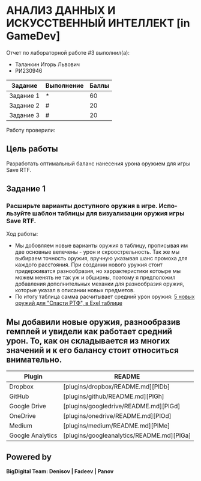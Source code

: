 # АНАЛИЗ ДАННЫХ И ИСКУССТВЕННЫЙ ИНТЕЛЛЕКТ [in GameDev]
Отчет по лабораторной работе #3 выполнил(а):
- Таланкин Игорь Львович
- РИ230946

| Задание | Выполнение | Баллы |
| ------ | ------ | ------ |
| Задание 1 | * | 60 |
| Задание 2 | # | 20 |
| Задание 3 | # | 20 |


Работу проверили:


## Цель работы
Разработать оптимальный баланс нанесения урона оружием для игры Save RTF.

## Задание 1
### Расширьте варианты доступного оружия в игре. Испо-льзуйте шаблон таблицы для визуализации оружия игры Save RTF.
Ход работы:
- Мы добовляем новые варианты оружия в таблицу, прописывая им две основные велечены - урон и скроострельность. Так же мы выбираем точность оружия, вручную указывая шанс промоха для каждого расстояния. При создании нового уружия стоит придерживатся разнообразия, но харрактеристики котоыре мы можем менять не так уж и обширны, поэтому я предположил добавления дополнительных механки для разнообразия оружия, которые указал в описании новых предметов.
-  По итогу таблица самма расчитывает средний урон оружия:
[5 новых оружий для "Спасти РТФ", в Exel таблице](https://github.com/TalankinIgor/AiGamedev/blob/main/Zadanie3_1.xlsx)


## Мы добавили новые оружия, разнообразив гемплей и увидели как работает средний урон. То, как он складывается из многих значений и к его балансу стоит относиться внимательно.


| Plugin | README |
| ------ | ------ |
| Dropbox | [plugins/dropbox/README.md][PlDb] |
| GitHub | [plugins/github/README.md][PlGh] |
| Google Drive | [plugins/googledrive/README.md][PlGd] |
| OneDrive | [plugins/onedrive/README.md][PlOd] |
| Medium | [plugins/medium/README.md][PlMe] |
| Google Analytics | [plugins/googleanalytics/README.md][PlGa] |

## Powered by

**BigDigital Team: Denisov | Fadeev | Panov**
